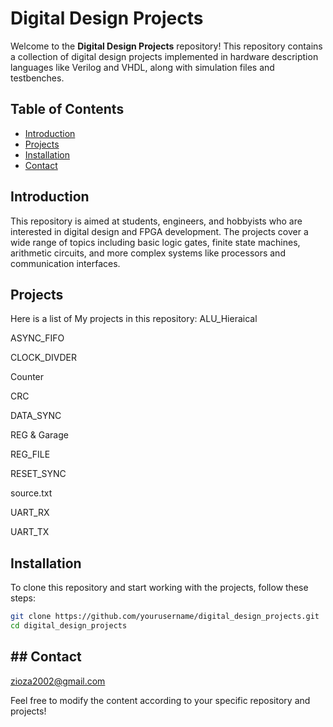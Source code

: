 # Digital Design Projects

Welcome to the **Digital Design Projects** repository! This repository contains a collection of digital design projects implemented in hardware description languages like Verilog and VHDL, along with simulation files and testbenches.

## Table of Contents
- [Introduction](#introduction)
- [Projects](#projects)
- [Installation](#installation)
- [Contact](#contact)

## Introduction

This repository is aimed at students, engineers, and hobbyists who are interested in digital design and FPGA development. The projects cover a wide range of topics including basic logic gates, finite state machines, arithmetic circuits, and more complex systems like processors and communication interfaces.

## Projects

Here is a list of My projects in this repository:
ALU_Hieraical

ASYNC_FIFO

CLOCK_DIVDER

Counter

CRC

DATA_SYNC

REG & Garage

REG_FILE

RESET_SYNC

source.txt

UART_RX

UART_TX


## Installation

To clone this repository and start working with the projects, follow these steps:

```bash
git clone https://github.com/yourusername/digital_design_projects.git
cd digital_design_projects

````

## ## Contact

zioza2002@gmail.com

Feel free to modify the content according to your specific repository and projects!
